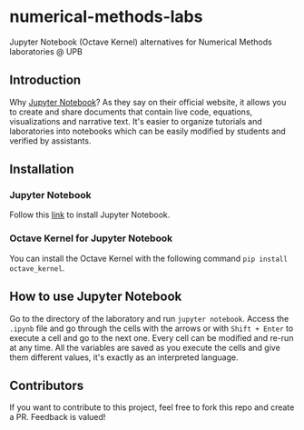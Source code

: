 # numerical-methods-labs

Jupyter Notebook (Octave Kernel) alternatives for Numerical Methods laboratories @ UPB

## Introduction

Why [Jupyter Notebook](http://jupyter.org/)?
As they say on their official website, it allows you to create and share documents that contain live code, equations, visualizations and narrative text.
It's easier to organize tutorials and laboratories into notebooks which can be easily modified by students and verified by assistants.

## Installation
### Jupyter Notebook

Follow this [link](http://jupyter.org/install) to install Jupyter Notebook.

### Octave Kernel for Jupyter Notebook

You can install the Octave Kernel with the following command `pip install octave_kernel`.

## How to use Jupyter Notebook

Go to the directory of the laboratory and run `jupyter notebook`.
Access the `.ipynb` file and go through the cells with the arrows or with `Shift + Enter` to execute a cell and go to the next one.
Every cell can be modified and re-run at any time.
All the variables are saved as you execute the cells and give them different values, it's exactly as an interpreted language.

## Contributors

If you want to contribute to this project, feel free to fork this repo and create a PR.
Feedback is valued!
